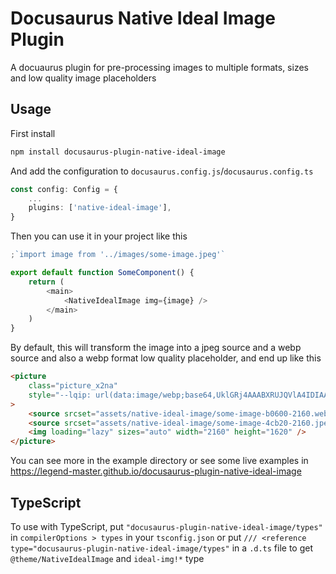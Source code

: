 # Docusaurus Native Ideal Image Plugin

A docuaurus plugin for pre-processing images to multiple formats, sizes and low quality image placeholders

## Usage

First install

```bash
npm install docusaurus-plugin-native-ideal-image
```

And add the configuration to `docusaurus.config.js`/`docusaurus.config.ts`

```ts
const config: Config = {
    ...
	plugins: ['native-ideal-image'],
}
```

Then you can use it in your project like this

```ts
;`import image from '../images/some-image.jpeg'`

export default function SomeComponent() {
	return (
		<main>
			<NativeIdealImage img={image} />
		</main>
	)
}
```

By default, this will transform the image into a jpeg source and a webp source and also a webp format low quality placeholder, and end up like this

```html
<picture
	class="picture_x2na"
	style="--lqip: url(data:image/webp;base64,UklGRj4AAABXRUJQVlA4IDIAAADQAQCdASoQAAwABUB8JZQAAudcoVPyIAD+uVyF4iJZsGTWpdieB7utExa6oMeh0PusAA==);"
>
	<source srcset="assets/native-ideal-image/some-image-b0600-2160.webp 2160w" type="image/webp" />
	<source srcset="assets/native-ideal-image/some-image-4cb20-2160.jpeg 2160w" type="image/jpeg" />
	<img loading="lazy" sizes="auto" width="2160" height="1620" />
</picture>
```

You can see more in the example directory or see some live examples in https://legend-master.github.io/docusaurus-plugin-native-ideal-image

## TypeScript

To use with TypeScript, put `"docusaurus-plugin-native-ideal-image/types"` in `compilerOptions > types` in your `tsconfig.json` or put `/// <reference type="docusaurus-plugin-native-ideal-image/types"` in a `.d.ts` file to get `@theme/NativeIdealImage` and `ideal-img!*` type
